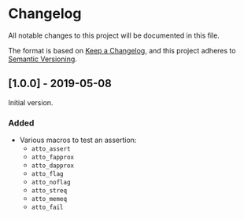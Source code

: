 Changelog
===============================================================================

All notable changes to this project will be documented in this file.

The format is based on
[Keep a Changelog](https://keepachangelog.com/en/1.0.0/),
and this project adheres to
[Semantic Versioning](https://semver.org/spec/v2.0.0.html).


[1.0.0] - 2019-05-08
----------------------------------------

Initial version.


### Added

- Various macros to test an assertion:
  - `atto_assert`
  - `atto_fapprox`
  - `atto_dapprox`
  - `atto_flag`
  - `atto_noflag`
  - `atto_streq`
  - `atto_memeq`
  - `atto_fail`
